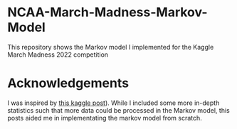 # NCAA-March-Madness-Markov-Model
This repository shows the Markov model I implemented for the Kaggle March Madness 2022 competition

# Acknowledgements
I was inspired by [this kaggle post](https://www.kaggle.com/competitions/mens-march-mania-2022/discussion/310591)). While I included some more in-depth statistics such that more data could be processed in the Markov model, this posts aided me in implementating the markov model from scratch.
